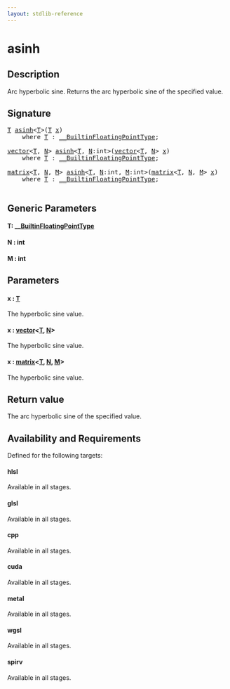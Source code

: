 ```yaml
---
layout: stdlib-reference
---
```


# asinh

## Description

Arc hyperbolic sine. Returns the arc hyperbolic sine of the specified value.



## Signature 

<pre>
<a href="asinh.html#typeparam-T" class="code_type">T</a> <a href="asinh.html">asinh</a>&lt;<a href="asinh.html#typeparam-T" class="code_type">T</a>&gt;(<a href="asinh.html#typeparam-T" class="code_type">T</a> <a href="asinh.html#decl-x" class="code_param">x</a>)
    <span class='code_keyword'>where</span> <a href="asinh.html#typeparam-T" class="code_type">T</a> : <a href="../interfaces/0_builtinfloatingpointtype-029hm/index.html" class="code_type">__BuiltinFloatingPointType</a>;

<a href="../types/vector/index.html" class="code_type">vector</a>&lt;<a href="asinh.html#typeparam-T" class="code_type">T</a>, <a href="asinh.html#decl-N" class="code_var">N</a>&gt; <a href="asinh.html">asinh</a>&lt;<a href="asinh.html#typeparam-T" class="code_type">T</a>, <a href="asinh.html#decl-N" class="code_var">N</a>:<span class="code_keyword">int</span>&gt;(<a href="../types/vector/index.html" class="code_type">vector</a>&lt;<a href="asinh.html#typeparam-T" class="code_type">T</a>, <a href="asinh.html#decl-N" class="code_var">N</a>&gt; <a href="asinh.html#decl-x" class="code_param">x</a>)
    <span class='code_keyword'>where</span> <a href="asinh.html#typeparam-T" class="code_type">T</a> : <a href="../interfaces/0_builtinfloatingpointtype-029hm/index.html" class="code_type">__BuiltinFloatingPointType</a>;

<a href="../types/matrix/index.html" class="code_type">matrix</a>&lt;<a href="asinh.html#typeparam-T" class="code_type">T</a>, <a href="asinh.html#decl-N" class="code_var">N</a>, <a href="asinh.html#decl-M" class="code_var">M</a>&gt; <a href="asinh.html">asinh</a>&lt;<a href="asinh.html#typeparam-T" class="code_type">T</a>, <a href="asinh.html#decl-N" class="code_var">N</a>:<span class="code_keyword">int</span>, <a href="asinh.html#decl-M" class="code_var">M</a>:<span class="code_keyword">int</span>&gt;(<a href="../types/matrix/index.html" class="code_type">matrix</a>&lt;<a href="asinh.html#typeparam-T" class="code_type">T</a>, <a href="asinh.html#decl-N" class="code_var">N</a>, <a href="asinh.html#decl-M" class="code_var">M</a>&gt; <a href="asinh.html#decl-x" class="code_param">x</a>)
    <span class='code_keyword'>where</span> <a href="asinh.html#typeparam-T" class="code_type">T</a> : <a href="../interfaces/0_builtinfloatingpointtype-029hm/index.html" class="code_type">__BuiltinFloatingPointType</a>;

</pre>

## Generic Parameters

####  <a id="typeparam-T"></a>T: [\_\_BuiltinFloatingPointType](../interfaces/0_builtinfloatingpointtype-029hm/index.html)
####  <a id="decl-N"></a>N  : int
####  <a id="decl-M"></a>M  : int

## Parameters

####  <a id="decl-x"></a>x  : [T](asinh.html#typeparam-T)
The hyperbolic sine value.

####  <a id="decl-x"></a>x  : [vector](../types/vector/index.html)\<[T](../types/vector/index.html#typeparam-T), [N](../types/vector/index.html#decl-N)\>
The hyperbolic sine value.

####  <a id="decl-x"></a>x  : [matrix](../types/matrix/index.html)\<[T](../types/matrix/t-0.html), [N](../types/matrix/index.html#decl-N), [M](../types/matrix/index.html#decl-M)\>
The hyperbolic sine value.


## Return value
The arc hyperbolic sine of the specified value.


## Availability and Requirements

Defined for the following targets:

#### hlsl
Available in all stages.

#### glsl
Available in all stages.

#### cpp
Available in all stages.

#### cuda
Available in all stages.

#### metal
Available in all stages.

#### wgsl
Available in all stages.

#### spirv
Available in all stages.



